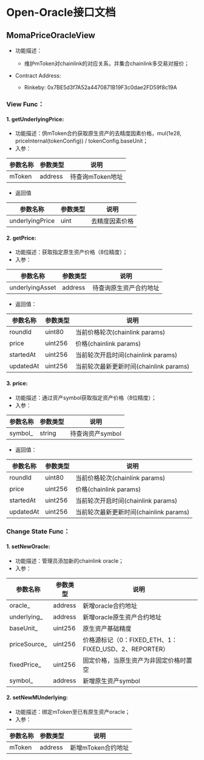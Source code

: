 # Open-Oracle接口文档
## MomaPriceOracleView
* 功能描述：
  + 维护mToken对chainlink的对应关系，并集合chainlink多交易对报价；

* Contract Address:
  + Rinkeby: 0x7BE5d3f7A52a4470871B19F3c0dae2FD59f8c19A

### View Func：
#### 1. getUnderlyingPrice:
* 功能描述：供mToken合约获取原生资产的去精度因素价格，mul(1e28, priceInternal(tokenConfig)) / tokenConfig.baseUnit；
* 入参：
  
|参数名称|参数类型|说明|
|---|---|---|
|mToken|address|待查询mToken地址|

* 返回值

|参数名称|参数类型|说明|
|---|---|---|
|underlyingPrice|uint|去精度因素价格|

#### 2. getPrice:
* 功能描述：获取指定原生资产价格（8位精度）；
* 入参：
  
|参数名称|参数类型|说明|
|---|---|---|
|underlyingAsset|address|待查询原生资产合约地址|

* 返回值：

|参数名称|参数类型|说明|
|---|---|---|
|roundId|uint80|当前价格轮次(chainlink params)|
|price|uint256|价格(chainlink params)|
|startedAt|uint256|当前轮次开启时间(chainlink params)|
|updatedAt|uint256|当前轮次最新更新时间(chainlink params)|

#### 3. price:
* 功能描述：通过资产symbol获取指定资产价格（8位精度）；
* 入参：
  
|参数名称|参数类型|说明|
|---|---|---|
|symbol_|string|待查询资产symbol|

* 返回值：

|参数名称|参数类型|说明|
|---|---|---|
|roundId|uint80|当前价格轮次(chainlink params)|
|price|uint256|价格(chainlink params)|
|startedAt|uint256|当前轮次开启时间(chainlink params)|
|updatedAt|uint256|当前轮次最新更新时间(chainlink params)|


### Change State Func：
#### 1. setNewOracle:
* 功能描述：管理员添加新的chainlink oracle；
* 入参：

|参数名称|参数类型|说明|
|---|---|---|
|oracle_|address|新增oracle合约地址|
|underlying_|address|新增oracle原生资产合约地址|
|baseUnit_|uint256|原生资产基础精度|
|priceSource_|uint256|价格源标记（0：FIXED_ETH、1：FIXED_USD、2、REPORTER）|
|fixedPrice_|uint256|固定价格，当原生资产为非固定价格时置空|
|symbol_|address|新增原生资产symbol|

#### 2. setNewMUnderlying:
* 功能描述：绑定mToken至已有原生资产oracle；
* 入参：

|参数名称|参数类型|说明|
|---|---|---|
|mToken|address|新增mToken合约地址|
